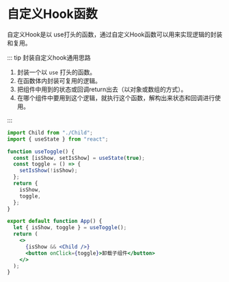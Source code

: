 # 自定义Hook函数

自定义Hook是以 use打头的函数，通过自定义Hook函数可以用来实现逻辑的封装和复用。

::: tip 封装自定义hook通用思路

1. 封装一个以 `use` 打头的函数。
2. 在函数体内封装可复用的逻辑。
3. 把组件中用到的状态或回调return出去（以对象或数组的方式）。
4. 在哪个组件中要用到这个逻辑，就执行这个函数，解构出来状态和回调进行使用。

:::

```jsx {4-13,16}
import Child from "./Child";
import { useState } from "react";

function useToggle() {
  const [isShow, setIsShow] = useState(true);
  const toggle = () => {
    setIsShow(!isShow);
  };
  return {
    isShow,
    toggle,
  };
}

export default function App() {
  let { isShow, toggle } = useToggle();
  return (
    <>
      {isShow && <Child />}
      <button onClick={toggle}>卸载子组件</button>
    </>
  );
}
```


